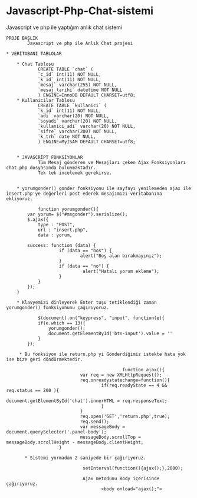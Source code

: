 # Javascript-Php-Chat-sistemi
Javascript ve php ile yaptığım anlık chat sistemi


	PROJE BAŞLIK
	        Javascript ve php ile Anlık Chat projesi
	
	* VERİTABANI TABLOLAR
	
		* Chat Tablosu
                CREATE TABLE `chat` ( 
                `c_id` int(11) NOT NULL,
                `k_id` int(11) NOT NULL, 
                `mesaj` varchar(255) NOT NULL,
                `mesaj_tarihi` datetime NOT NULL 
                ) ENGINE=InnoDB DEFAULT CHARSET=utf8;
        * Kullanicilar Tablosu
                CREATE TABLE `kullanici` ( 
                `k_id` int(11) NOT NULL, 
                `adi` varchar(20) NOT NULL,
                `soyadi` varchar(20) NOT NULL,
                `kullanici_adi` varchar(20) NOT NULL,
                `sifre` varchar(200) NOT NULL,
                `k_trh` date NOT NULL,
                ) ENGINE=MyISAM DEFAULT CHARSET=utf8;
                
                
        * JAVASCRİPT FONKSİYONLAR
                Tüm Mesaj gönderen ve Mesajları çeken Ajax Fonksiyonları chat.php dosyasında bulunmaktadır.
                Tek tek incelemek gerekirse.
                
                
        * yorumgonder() gonder fonksiyonu ile sayfayı yenilemeden ajax ile insert.php'ye değerleri post ederek mesajımızı veritabanına             ekliyoruz.
		
                function yorumgonder(){
			var yorum= $("#msgonder").serialize();
			$.ajax({
				type : "POST",
				url : "insert.php",
				data : yorum,
				
            success: function (data) {
                        if (data == "bos") {
                                alert("Boş alan bırakmayınız");	
                        }
                        if (data == "no") {
                                 alert("Hatalı yorum ekleme");
                        }
                }
            });
		}
		
		* Klavyemizi dinleyerek Enter tuşu tetiklendiği zaman yorumgonder() fonksiyonunu çağırıyoruz.
		
				$(document).on("keypress", "input", function(e){
				if(e.which == 13){
					yorumgonder();
					document.getElementById('btn-input').value = ''
				}
			});
                        
         * Bu fonksiyon ile return.php yi Gönderdiğimiz istekte hata yok ise bize geri döndürmektedir.
		 
                                                function ajax(){
                                var req = new XMLHttpRequest();
                                req.onreadystatechange=function(){
                                        if(req.readyState == 4 && req.status == 200 ){
                                                document.getElementById('chat').innerHTML = req.responseText;
                                        }
                                }
                                req.open('GET','return.php',true);
                                req.send();
                                var messageBody = document.querySelector('.panel-body');
                                messageBody.scrollTop = messageBody.scrollHeight - messageBody.clientHeight;
						}
						
           * Sistemi yormadan 2 saniyede bir çağırıyoruz.  
		   
                                 setInterval(function(){ajax();},2000); 
                                 
                                 Ajax metodunu Body içerisinde çağırıyoruz.
                                        <body onload="ajax();">
                                            
